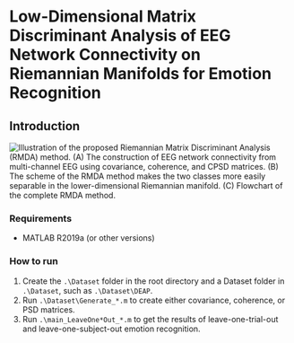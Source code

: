 # Low-Dimensional Matrix Discriminant Analysis of EEG Network Connectivity on Riemannian Manifolds for Emotion Recognition

## Introduction

![Illustration of the proposed Riemannian Matrix Discriminant Analysis (RMDA) method. (A) The construction of EEG network connectivity from multi-channel EEG using covariance, coherence, and CPSD matrices. (B) The scheme of the RMDA method makes the two classes more easily separable in the lower-dimensional Riemannian manifold. (C) Flowchart of the complete RMDA method.](methods.png)

### Requirements

- MATLAB R2019a (or other versions)

### How to run

1. Create the `.\Dataset` folder in the root directory and a Dataset folder in `.\Dataset`, such as `.\Dataset\DEAP`.
2. Run `.\Dataset\Generate_*.m` to create either covariance, coherence, or PSD matrices.
3. Run `.\main_LeaveOne*Out_*.m` to get the results of leave-one-trial-out and leave-one-subject-out emotion recognition.
